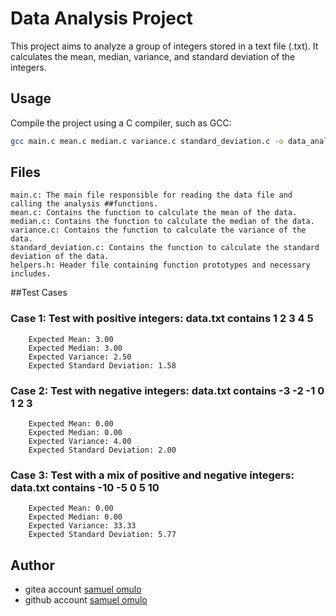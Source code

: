 # Data Analysis Project

This project aims to analyze a group of integers stored in a text file (.txt). It calculates the mean, median, variance, and standard deviation of the integers.

## Usage

Compile the project using a C compiler, such as GCC:

```bash
gcc main.c mean.c median.c variance.c standard_deviation.c -o data_analysis
```

## Files

    main.c: The main file responsible for reading the data file and calling the analysis ##functions.
    mean.c: Contains the function to calculate the mean of the data.
    median.c: Contains the function to calculate the median of the data.
    variance.c: Contains the function to calculate the variance of the data.
    standard_deviation.c: Contains the function to calculate the standard deviation of the data.
    helpers.h: Header file containing function prototypes and necessary includes.



##Test Cases

   ### Case 1: Test with positive integers: data.txt contains 1 2 3 4 5
        Expected Mean: 3.00
        Expected Median: 3.00
        Expected Variance: 2.50
        Expected Standard Deviation: 1.58

  ###  Case 2: Test with negative integers: data.txt contains -3 -2 -1 0 1 2 3
        Expected Mean: 0.00
        Expected Median: 0.00
        Expected Variance: 4.00
        Expected Standard Deviation: 2.00

   ### Case 3: Test with a mix of positive and negative integers: data.txt contains -10 -5 0 5 10
        Expected Mean: 0.00
        Expected Median: 0.00
        Expected Variance: 33.33
        Expected Standard Deviation: 5.77
        
##  Author

 * gitea account [samuel omulo](https://learn.zone01kisumu.ke/git/somulo/math-skills.git)
 * github account [samuel omulo](https://github.com/somulo1)
 

